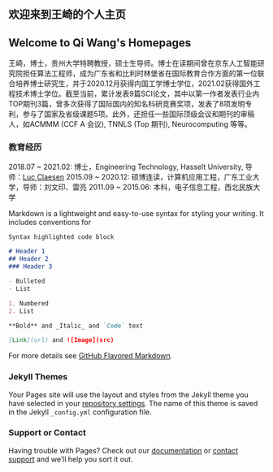 ## 欢迎来到王崎的个人主页
## Welcome to Qi Wang's Homepages

王崎，博士，贵州大学特聘教授，硕士生导师。博士在读期间曾在京东人工智能研究院担任算法工程师，成为广东省和比利时林堡省在国际教育合作方面的第一位联合培养博士研究生，并于2020.12月获得内国工学博士学位，2021.02获得国外工程技术博士学位。截至当前，累计发表9篇SCI论文，其中以第一作者发表行业内TOP期刊3篇，曾多次获得了国际国内的知名科研竞赛奖项，发表了8项发明专利，参与了国家及省级课题5项。此外，还担任一些国际顶级会议和期刊的审稿人，如ACMMM (CCF A 会议), TNNLS (Top 期刊), Neurocomputing 等等。


### 教育经历
2018.07 ~ 2021.02: 博士，Engineering Technology, Hasselt University, 导师：[Luc Claesen]()
2015.09 ~ 2020.12: 硕博连读，计算机应用工程，广东工业大学，导师：刘文印、雷亮
2011.09 ~ 2015.06: 本科，电子信息工程，西北民族大学

Markdown is a lightweight and easy-to-use syntax for styling your writing. It includes conventions for

```markdown
Syntax highlighted code block

# Header 1
## Header 2
### Header 3

- Bulleted
- List

1. Numbered
2. List

**Bold** and _Italic_ and `Code` text

[Link](url) and ![Image](src)
```

For more details see [GitHub Flavored Markdown](https://guides.github.com/features/mastering-markdown/).

### Jekyll Themes

Your Pages site will use the layout and styles from the Jekyll theme you have selected in your [repository settings](https://github.com/qiwang-GZU/qiwang-gzu.github.io/settings/pages). The name of this theme is saved in the Jekyll `_config.yml` configuration file.

### Support or Contact

Having trouble with Pages? Check out our [documentation](https://docs.github.com/categories/github-pages-basics/) or [contact support](https://support.github.com/contact) and we’ll help you sort it out.
